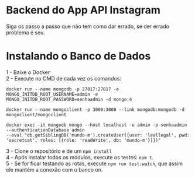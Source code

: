 # Backend do App API Instagram

Siga os passo a passo que não tem como dar errado, se der errado problema é seu.

# Instalando o Banco de Dados

1 - Baixe o Docker<br>
2 - Execute no CMD de cada vez os comandos:

```
docker run --name mongodb -p 27017:27017 -e MONGO_INITDB_ROOT_USERNAME=admin -e MONGO_INITDB_ROOT_PASSWORD=senhaadmin -d mongo:4
```
```
docker run --name mongoclient -p 3000:3000 --link mongodb:mongodb -d mongoclient/mongoclient
```
```
docker exec -it mongodb mongo --host localhost -u admin -p senhaadmin --authenticationDatabase admin 
--eval "db.getSiblingDB('mundo-m').createUser({user: 'leallegal', pwd: 'secretcat', roles: [{role: 'readWrite', db: 'mundo-m'}]})"
```
3 - Clone o repositório e de um `npm install`<br>
4 - Após instalar todos os módulos, execute os testes: `npm t`.<br>
5 - Se for ficar testando as rotas, execute `npm run test:watch`, que assim ele mantém a conexão com o banco on.
